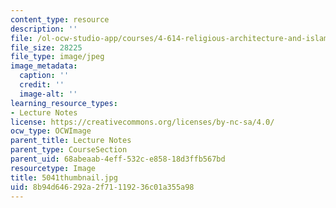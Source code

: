 ```yaml
---
content_type: resource
description: ''
file: /ol-ocw-studio-app/courses/4-614-religious-architecture-and-islamic-cultures-fall-2002/8b94d646292a2f71119236c01a355a98_5041thumbnail.jpg
file_size: 28225
file_type: image/jpeg
image_metadata:
  caption: ''
  credit: ''
  image-alt: ''
learning_resource_types:
- Lecture Notes
license: https://creativecommons.org/licenses/by-nc-sa/4.0/
ocw_type: OCWImage
parent_title: Lecture Notes
parent_type: CourseSection
parent_uid: 68abeaab-4eff-532c-e858-18d3ffb567bd
resourcetype: Image
title: 5041thumbnail.jpg
uid: 8b94d646-292a-2f71-1192-36c01a355a98
---
```

